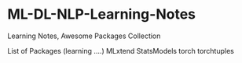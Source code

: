 # ML-DL-NLP-Learning-Notes
Learning Notes, Awesome Packages Collection

List of Packages (learning ....)
MLxtend
StatsModels
torch
torchtuples
